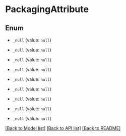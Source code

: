 # PackagingAttribute

## Enum


* `_null` (value: `null`)

* `_null` (value: `null`)

* `_null` (value: `null`)

* `_null` (value: `null`)

* `_null` (value: `null`)

* `_null` (value: `null`)

* `_null` (value: `null`)

* `_null` (value: `null`)

* `_null` (value: `null`)


[[Back to Model list]](../README.md#documentation-for-models) [[Back to API list]](../README.md#documentation-for-api-endpoints) [[Back to README]](../README.md)


